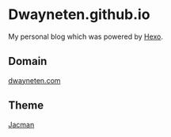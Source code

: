 # Dwayneten.github.io
My personal blog which was powered by [Hexo](https://github.com/hexojs/hexo).
## Domain
[dwayneten.com](http://dwayneten.com)
## Theme
[Jacman](https://github.com/wuchong/jacman)